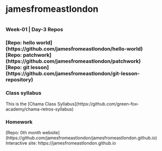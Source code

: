 <h1>jamesfromeastlondon<h1>

<h3>Week-01 | Day-3 Repos<h3>
[Repo: hello world](https://github.com/jamesfromeastlondon/hello-world)
<br>
[Repo: patchwork](https://github.com/jamesfromeastlondon/patchwork)
<br>
[Repo: git lesson](https://github.com/jamesfromeastlondon/git-lesson-repository)
<br>
<h3>Class syllabus</h3>
This is the [Chama Class Syllabus](https://github.com/green-fox-academy/chama-retros-syllabus)
<br>
<h3>Homework</h3>
[Repo: 0th month website](https://github.com/jamesfromeastlondon/jamesfromeastlondon.github.io)
<br>
Interactive site: https://jamesfromeastlondon.github.io
